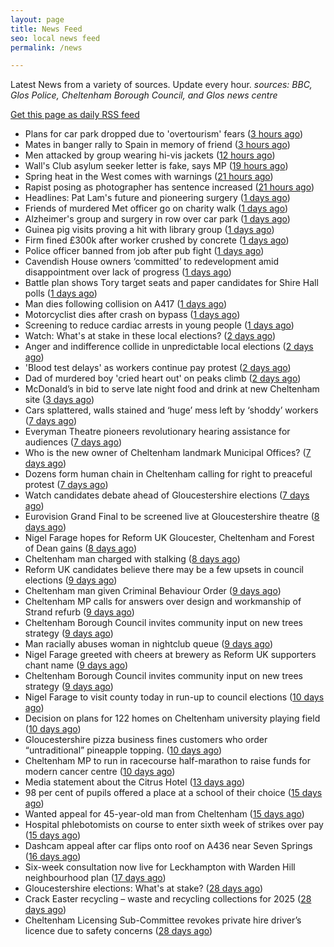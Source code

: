 ```yaml
---
layout: page
title: News Feed
seo: local news feed
permalink: /news

---
```


Latest News from a variety of sources. Update every hour.
_sources: BBC, Glos Police, Cheltenham Borough Council, and Glos news centre_

[Get this page as daily RSS feed](/daily.rss)

<!-- news_marker starts -->
- Plans for car park dropped due to 'overtourism' fears ([3 hours ago](https://www.bbc.com/news/articles/cm2xgzjmk63o))
- Mates in banger rally to Spain in memory of friend ([3 hours ago](https://www.bbc.com/news/articles/cx2wv3j4rwwo))
- Men attacked by group wearing hi-vis jackets ([12 hours ago](https://www.bbc.com/news/articles/c4g9r7xyr79o))
- Wall's Club asylum seeker letter is fake, says MP ([19 hours ago](https://www.bbc.com/news/articles/cjwv5dg2n1po))
- Spring heat in the West comes with warnings ([21 hours ago](https://www.bbc.com/news/articles/cj3x6zkr5y2o))
- Rapist posing as photographer has sentence increased ([21 hours ago](https://www.bbc.com/news/articles/c0l0r8enyd4o))
- Headlines: Pat Lam's future and pioneering surgery ([1 days ago](https://www.bbc.com/news/articles/c3r8edpn5wxo))
- Friends of murdered Met officer go on charity walk ([1 days ago](https://www.bbc.com/news/articles/cdjl0zje7d1o))
- Alzheimer's group and surgery in row over car park ([1 days ago](https://www.bbc.com/news/articles/cwynejpx3yzo))
- Guinea pig visits proving a hit with library group ([1 days ago](https://www.bbc.com/news/videos/cvgn0jgw00eo))
- Firm fined £300k after worker crushed by concrete ([1 days ago](https://www.bbc.com/news/articles/cly8j13p934o))
- Police officer banned from job after pub fight ([1 days ago](https://www.bbc.com/news/articles/ce82l6rg3z4o))
- Cavendish House owners ‘committed’ to redevelopment amid disappointment over lack of progress ([1 days ago](https://gloucesternewscentre.co.uk/cavendish-house-owners-committed-to-redevelopment-amid-disappointment-over-lack-of-progress/))
- Battle plan shows Tory target seats and paper candidates for Shire Hall polls ([1 days ago](https://gloucesternewscentre.co.uk/battle-plan-shows-tory-target-seats-and-paper-candidates-for-shire-hall-polls/))
- Man dies following collision on A417 ([1 days ago](https://gloucesternewscentre.co.uk/man-dies-following-collision-on-a417/))
- Motorcyclist dies after crash on bypass ([1 days ago](https://www.bbc.com/news/articles/ce82l63xz21o))
- Screening to reduce cardiac arrests in young people ([1 days ago](https://www.bbc.com/news/articles/cgenw2j19dpo))
- Watch: What's at stake in these local elections? ([2 days ago](https://www.bbc.com/news/videos/cevdmjvke2po))
- Anger and indifference collide in unpredictable local elections ([2 days ago](https://www.bbc.com/news/articles/c62zqz7r5dno))
- 'Blood test delays' as workers continue pay protest ([2 days ago](https://www.bbc.com/news/articles/c3wxl7l189po))
- Dad of murdered boy 'cried heart out' on peaks climb ([2 days ago](https://www.bbc.com/news/articles/cz01jdxl989o))
- McDonald’s in bid to serve late night food and drink at new Cheltenham site ([3 days ago](https://gloucesternewscentre.co.uk/mcdonalds-in-bid-to-serve-late-night-food-and-drink-at-new-cheltenham-site/))
- Cars splattered, walls stained and ‘huge’ mess left by ‘shoddy’ workers ([7 days ago](https://gloucesternewscentre.co.uk/cars-splattered-walls-stained-and-huge-mess-left-by-shoddy-workers/))
- Everyman Theatre pioneers revolutionary hearing assistance for audiences ([7 days ago](https://gloucesternewscentre.co.uk/everyman-theatre-pioneers-revolutionary-hearing-assistance-for-audiences/))
- Who is the new owner of Cheltenham landmark Municipal Offices? ([7 days ago](https://gloucesternewscentre.co.uk/who-is-the-new-owner-of-cheltenham-landmark-municipal-offices/))
- Dozens form human chain in Cheltenham calling for right to preaceful protest ([7 days ago](https://gloucesternewscentre.co.uk/dozens-form-human-chain-in-cheltenham-calling-for-right-to-preaceful-protest/))
- Watch candidates debate ahead of Gloucestershire elections ([7 days ago](https://www.bbc.com/news/videos/cp8j4nk77xdo))
- Eurovision Grand Final to be screened live at Gloucestershire theatre ([8 days ago](https://gloucesternewscentre.co.uk/eurovision-grand-final-to-be-screened-live-at-gloucestershire-theatre/))
- Nigel Farage hopes for Reform UK Gloucester, Cheltenham and Forest of Dean gains ([8 days ago](https://gloucesternewscentre.co.uk/nigel-farage-hopes-for-reform-uk-gloucester-cheltenham-and-forest-of-dean-gains/))
- Cheltenham man charged with stalking ([8 days ago](https://gloucesternewscentre.co.uk/cheltenham-man-charged-with-stalking/))
- Reform UK candidates believe there may be a few upsets in council elections ([9 days ago](https://gloucesternewscentre.co.uk/reform-uk-candidates-believe-there-may-be-a-few-upsets-in-council-elections/))
- Cheltenham man given Criminal Behaviour Order ([9 days ago](https://gloucesternewscentre.co.uk/cheltenham-man-given-criminal-behaviour-order/))
- Cheltenham MP calls for answers over design and workmanship of Strand refurb ([9 days ago](https://gloucesternewscentre.co.uk/cheltenham-mp-calls-for-answers-over-design-and-workmanship-of-strand-refurb/))
- Cheltenham Borough Council invites community input on new trees strategy ([9 days ago](https://gloucesternewscentre.co.uk/cheltenham-borough-council-invites-community-input-on-new-trees-strategy/))
- Man racially abuses woman in nightclub queue ([9 days ago](https://gloucesternewscentre.co.uk/man-racially-abuses-woman-in-nightclub-queue/))
- Nigel Farage greeted with cheers at brewery as Reform UK supporters chant name ([9 days ago](https://gloucesternewscentre.co.uk/nigel-farage-greeted-with-cheers-at-brewery-as-reform-uk-supporters-chant-name/))
- Cheltenham Borough Council invites community input on new trees strategy ([9 days ago](https://www.cheltenham.gov.uk/news/article/3005/cheltenham_borough_council_invites_community_input_on_new_trees_strategy))
- Nigel Farage to visit county today in run-up to council elections ([10 days ago](https://gloucesternewscentre.co.uk/nigel-farage-to-visit-county-today-in-run-up-to-council-elections/))
- Decision on plans for 122 homes on Cheltenham university playing field ([10 days ago](https://gloucesternewscentre.co.uk/decision-on-plans-for-122-homes-on-cheltenham-university-playing-field/))
- Gloucestershire pizza business fines customers who order “untraditional” pineapple topping. ([10 days ago](https://gloucesternewscentre.co.uk/gloucestershire-pizza-business-fines-customers-who-order-untraditional-pineapple-topping/))
- Cheltenham MP to run in racecourse half-marathon to raise funds for modern cancer centre ([10 days ago](https://gloucesternewscentre.co.uk/cheltenham-mp-to-run-in-racecourse-half-marathon-to-raise-funds-for-modern-cancer-centre/))
- Media statement about the Citrus Hotel ([13 days ago](https://www.cheltenham.gov.uk/news/article/3004/media_statement_about_the_citrus_hotel))
- 98 per cent of pupils offered a place at a school of their choice ([15 days ago](https://gloucesternewscentre.co.uk/98-per-cent-of-pupils-offered-a-place-at-a-school-of-their-choice/))
- Wanted appeal for 45-year-old man from Cheltenham ([15 days ago](https://gloucesternewscentre.co.uk/wanted-appeal-for-45-year-old-man-from-cheltenham/))
- Hospital phlebotomists on course to enter sixth week of strikes over pay ([15 days ago](https://gloucesternewscentre.co.uk/hospital-phlebotomists-on-course-to-enter-sixth-week-of-strikes-over-pay/))
- Dashcam appeal after car flips onto roof on A436 near Seven Springs ([16 days ago](https://gloucesternewscentre.co.uk/dashcam-appeal-after-car-flips-onto-roof-on-a436-near-seven-springs/))
- Six-week consultation now live for Leckhampton with Warden Hill neighbourhood plan ([17 days ago](https://www.cheltenham.gov.uk/news/article/3003/six-week_consultation_now_live_for_leckhampton_with_warden_hill_neighbourhood_plan))
- Gloucestershire elections: What's at stake? ([28 days ago](https://www.bbc.com/news/articles/c74323j87xqo))
- Crack Easter recycling – waste and recycling collections for 2025 ([28 days ago](https://www.cheltenham.gov.uk/news/article/3002/crack_easter_recycling_%E2%80%93_waste_and_recycling_collections_for_2025))
- Cheltenham Licensing Sub-Committee revokes private hire driver’s licence due to safety concerns ([28 days ago](https://www.cheltenham.gov.uk/news/article/3001/cheltenham_licensing_sub-committee_revokes_private_hire_drivers_licence_due_to_safety_concerns))

<!-- news_marker ends -->
